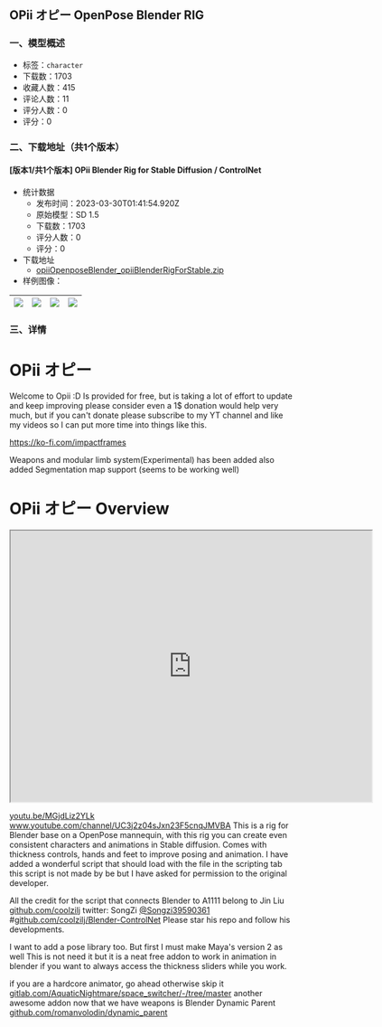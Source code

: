 ## OPii オピー OpenPose Blender RIG
### 一、模型概述

- 标签：`character`
- 下载数：1703
- 收藏人数：415
- 评论人数：11
- 评分人数：0
- 评分：0

### 二、下载地址（共1个版本）

#### [版本1/共1个版本] OPii Blender Rig for Stable Diffusion / ControlNet 

- 统计数据
  - 发布时间：2023-03-30T01:41:54.920Z
  - 原始模型：SD 1.5
  - 下载数：1703
  - 评分人数：0
  - 评分：0
- 下载地址
  - [opiiOpenposeBlender_opiiBlenderRigForStable.zip](https://civitai.com/api/download/models/21897)
- 样例图像：

| <img src="https://image.civitai.com/xG1nkqKTMzGDvpLrqFT7WA/e62cd131-ab20-40e7-57b6-d21b86972000/width=450/360014.jpeg" /> | <img src="https://image.civitai.com/xG1nkqKTMzGDvpLrqFT7WA/4fbe4d3d-507a-4960-ef17-6cf2a0f48700/width=450/233983.jpeg" /> | <img src="https://image.civitai.com/xG1nkqKTMzGDvpLrqFT7WA/651a176a-b691-45ad-a2e7-b26c46561800/width=450/360013.jpeg" /> | <img src="https://image.civitai.com/xG1nkqKTMzGDvpLrqFT7WA/a1b2c853-c345-4c40-e07b-189776823b00/width=450/233981.jpeg" /> |
| ---- | ---- | ---- | ---- |


### 三、详情
<h1><strong>OPii オピー </strong></h1><p>Welcome to Opii :D Is provided for free, but is taking a lot of effort to update and keep improving please consider even a 1$ donation would help very much, but if you can't donate please subscribe to my YT channel and like my videos so I can put more time into things like this. </p><p><a target="_blank" rel="ugc" href="https://ko-fi.com/impactframes">https://ko-fi.com/impactframes</a></p><p>Weapons and modular limb system(Experimental) has been added also added Segmentation map support (seems to be working well)</p><h1><strong>OPii オピー Overview</strong></h1><div data-youtube-video><iframe width="640" height="480" allowfullscreen="true" autoplay="false" disablekbcontrols="false" enableiframeapi="false" endtime="0" ivloadpolicy="0" loop="false" modestbranding="false" origin playlist src="https://www.youtube.com/embed/ZRQKAOD4ml0" start="0"></iframe></div><p><a target="_blank" rel="ugc" href="http://youtu.be/MGjdLiz2YLk">youtu.be/MGjdLiz2YLk</a> <a target="_blank" rel="ugc" href="http://www.youtube.com/channel/UC3j2z04sJxn23F5cnqJMVBA">www.youtube.com/channel/UC3j2z04sJxn23F5cnqJMVBA</a> This is a rig for Blender base on a OpenPose mannequin, with this rig you can create even consistent characters and animations in Stable diffusion. Comes with thickness controls, hands and feet to improve posing and animation. I have added a wonderful script that should load with the file in the scripting tab this script is not made by be but I have asked for permission to the original developer. </p><p>All the credit for the script that connects Blender to A1111 belong to Jin Liu <a target="_blank" rel="ugc" href="http://github.com/coolzilj">github.com/coolzilj</a> twitter: SongZi <a target="_blank" rel="ugc" href="https://ko-fi.com/Songzi39590361">@Songzi39590361</a> #<a target="_blank" rel="ugc" href="http://github.com/coolzilj/Blender-ControlNet">github.com/coolzilj/Blender-ControlNet</a> Please star his repo and follow his developments. </p><p>I want to add a pose library too. But first I must make Maya's version 2 as well This is not need it but it is a neat free addon to work in animation in blender if you want to always access the thickness sliders while you work. </p><p>if you are a hardcore animator, go ahead otherwise skip it <a target="_blank" rel="ugc" href="http://gitlab.com/AquaticNightmare/space_switcher/-/tree/master">gitlab.com/AquaticNightmare/space_switcher/-/tree/master</a> another awesome addon now that we have weapons is Blender Dynamic Parent <a target="_blank" rel="ugc" href="http://github.com/romanvolodin/dynamic_parent">github.com/romanvolodin/dynamic_parent</a></p>